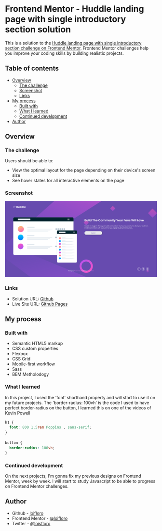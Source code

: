 # Frontend Mentor - Huddle landing page with single introductory section solution

This is a solution to the [Huddle landing page with single introductory section challenge on Frontend Mentor](https://www.frontendmentor.io/challenges/huddle-landing-page-with-a-single-introductory-section-B_2Wvxgi0). Frontend Mentor challenges help you improve your coding skills by building realistic projects. 

## Table of contents

- [Overview](#overview)
  - [The challenge](#the-challenge)
  - [Screenshot](#screenshot)
  - [Links](#links)
- [My process](#my-process)
  - [Built with](#built-with)
  - [What I learned](#what-i-learned)
  - [Continued development](#continued-development)
- [Author](#author)


## Overview

### The challenge

Users should be able to:

- View the optimal layout for the page depending on their device's screen size
- See hover states for all interactive elements on the page

### Screenshot

![](./dist/assets/images/screenshot.jpg)


### Links

- Solution URL: [Github](https://github.com/loifloro/huddle-landing-page-with-single-introductory-section-master)
- Live Site URL: [Github Pages](https://loifloro.github.io/huddle-landing-page-with-single-introductory-section-master/dist/)

## My process

### Built with

- Semantic HTML5 markup
- CSS custom properties
- Flexbox
- CSS Grid
- Mobile-first workflow
- Sass
- BEM Metholodogy

### What I learned

In this project, I used the 'font' shorthand property and will start to use it on my future projects.  The 'border-radius: 100vh' is the code I used to have perfect border-radius on the button, I learned this on one of the videos of Kevin Powell


```css
h1 {
  font: 800 1.5rem Poppins , sans-serif;
}

button {
  border-radius: 100vh;
}
```

### Continued development

On the next projects, I'm gonna fix my previous designs on Frontend Mentor, week by week. I will start to study Javascript to be able to progress on Frontend Mentor challenges. 


## Author

- Github - [loifloro](https://github.com/loifloro/)
- Frontend Mentor - [@loifloro](https://www.frontendmentor.io/profile/loifloro)
- Twitter - [@loisfloro](https://www.twitter.com/loisfloro)

